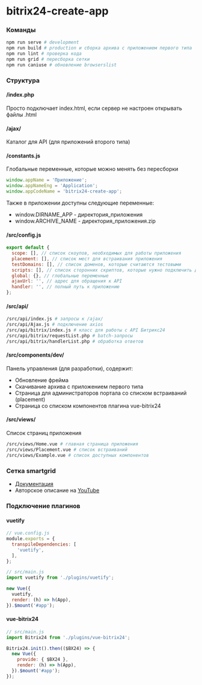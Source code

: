 # bitrix24-create-app

### Команды

```bash
npm run serve # development
npm run build # production и сборка архива с приложением первого типа
npm run lint # проверка кода
npm run grid # пересборка сетки
npm run caniuse # обновление browserslist
```

### Структура

#### /index.php
Просто подключает index.html, если сервер не настроен открывать файлы .html

#### /ajax/
Каталог для API (для приложений второго типа)

#### /constants.js
Глобальные переменные, которые можно менять без пересборки
```js
window.appName = 'Приложение';
window.appNameEng = 'Application';
window.appCodeName = 'bitrix24-create-app';
```
Также в приложении доступны следующие переменные:
* window.DIRNAME_APP - директория_приложения
* window.ARCHIVE_NAME - директория_приложения.zip

#### /src/config.js

```js
export default {
  scope: [], // список скоупов, необходимых для работы приложения
  placement: [], // список мест для встраивания приложения
  testDomains: [], // список доменов, которые считаются тестовыми
  scripts: [], // список сторонних скриптов, которые нужно подключить до загрузки приложения
  global: {}, // глобальные переменные
  ajaxUrl: '', // адрес для обращения к API
  handler: '', // полный путь к приложению
};
```

#### /src/api/

```bash
/src/api/index.js # запросы к /ajax/
/src/api/Ajax.js # подключение axios
/src/api/bitrix/index.js # класс для работы с API Битрикс24
/src/api/bitrix/requestList.php # batch-запросы
/src/api/bitrix/handlerList.php # обработка ответов
```

#### /src/components/dev/
Панель управления (для разработки), содержит:
* Обновление фрейма
* Скачивание архива с приложением первого типа
* Страница для администраторов портала со списком встраиваний (placement)
* Страница со списком компонентов плагина vue-bitrix24

#### /src/views/
Список страниц приложения
```bash
/src/views/Home.vue # главная страница приложения
/src/views/Placement.vue # список встраиваний
/src/views/Example.vue # список доступных компонентов
```

### Сетка smartgrid
* [Документация](https://www.npmjs.com/package/smart-grid)
* Авторское описание на [YouTube](https://www.youtube.com/playlist?list=PLyeqauxei6je28tJvioIsE0bYnARh0UVz)

### Подключение плагинов

#### vuetify

```js
// vue.config.js
module.exports = {
  transpileDependencies: [
    'vuetify',
  ],
};

// src/main.js
import vuetify from './plugins/vuetify';

new Vue({
  vuetify,
  render: (h) => h(App),
}).$mount('#app');
```

#### vue-bitrix24

```js
// src/main.js
import Bitrix24 from './plugins/vue-bitrix24';

Bitrix24.init().then(($BX24) => {
  new Vue({
    provide: { $BX24 },
    render: (h) => h(App),
  }).$mount('#app');
});
```
